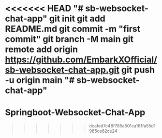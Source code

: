<<<<<<< HEAD
"# sb-websocket-chat-app"  git init git add README.md git commit -m "first commit" git branch -M main git remote add origin https://github.com/EmbarkXOfficial/sb-websocket-chat-app.git git push -u origin main
"# sb-websocket-chat-app" 
=======
# Springboot-Websocket-Chat-App
>>>>>>> dcafed7c46f785a501ca161fa55d1985ce82ce24
